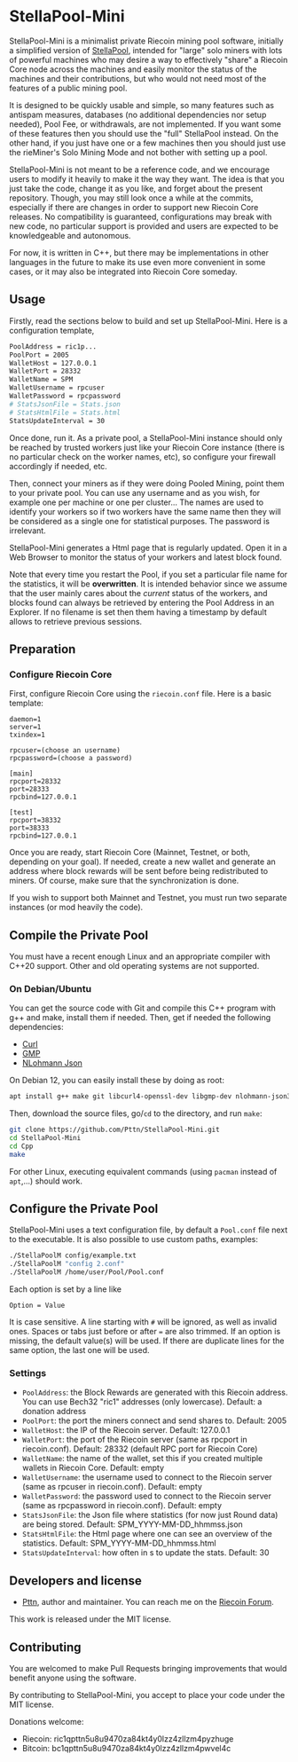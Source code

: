 # StellaPool-Mini

StellaPool-Mini is a minimalist private Riecoin mining pool software, initially a simplified version of [StellaPool](https://github.com/Pttn/StellaPool/), intended for "large" solo miners with lots of powerful machines who may desire a way to effectively "share" a Riecoin Core node across the machines and easily monitor the status of the machines and their contributions, but who would not need most of the features of a public mining pool.

It is designed to be quickly usable and simple, so many features such as antispam measures, databases (no additional dependencies nor setup needed), Pool Fee, or withdrawals, are not implemented. If you want some of these features then you should use the "full" StellaPool instead. On the other hand, if you just have one or a few machines then you should just use the rieMiner's Solo Mining Mode and not bother with setting up a pool.

StellaPool-Mini is not meant to be a reference code, and we encourage users to modify it heavily to make it the way they want. The idea is that you just take the code, change it as you like, and forget about the present repository. Though, you may still look once a while at the commits, especially if there are changes in order to support new Riecoin Core releases. No compatibility is guaranteed, configurations may break with new code, no particular support is provided and users are expected to be knowledgeable and autonomous.

For now, it is written in C++, but there may be implementations in other languages in the future to make its use even more convenient in some cases, or it may also be integrated into Riecoin Core someday.

## Usage

Firstly, read the sections below to build and set up StellaPool-Mini. Here is a configuration template,


```bash
PoolAddress = ric1p...
PoolPort = 2005
WalletHost = 127.0.0.1
WalletPort = 28332
WalletName = SPM
WalletUsername = rpcuser
WalletPassword = rpcpassword
# StatsJsonFile = Stats.json
# StatsHtmlFile = Stats.html
StatsUpdateInterval = 30
```

Once done, run it. As a private pool, a StellaPool-Mini instance should only be reached by trusted workers just like your Riecoin Core instance (there is no particular check on the worker names, etc), so configure your firewall accordingly if needed, etc.

Then, connect your miners as if they were doing Pooled Mining, point them to your private pool. You can use any username and as you wish, for example one per machine or one per cluster... The names are used to identify your workers so if two workers have the same name then they will be considered as a single one for statistical purposes. The password is irrelevant.

StellaPool-Mini generates a Html page that is regularly updated. Open it in a Web Browser to monitor the status of your workers and latest block found.

Note that every time you restart the Pool, if you set a particular file name for the statistics, it will be **overwritten**. It is intended behavior since we assume that the user mainly cares about the *current* status of the workers, and blocks found can always be retrieved by entering the Pool Address in an Explorer. If no filename is set then them having a timestamp by default allows to retrieve previous sessions.

## Preparation

### Configure Riecoin Core

First, configure Riecoin Core using the `riecoin.conf` file. Here is a basic template:

```
daemon=1
server=1
txindex=1

rpcuser=(choose an username)
rpcpassword=(choose a password)

[main]
rpcport=28332
port=28333
rpcbind=127.0.0.1

[test]
rpcport=38332
port=38333
rpcbind=127.0.0.1
```

Once you are ready, start Riecoin Core (Mainnet, Testnet, or both, depending on your goal). If needed, create a new wallet and generate an address where block rewards will be sent before being redistributed to miners. Of course, make sure that the synchronization is done.

If you wish to support both Mainnet and Testnet, you must run two separate instances (or mod heavily the code).

## Compile the Private Pool

You must have a recent enough Linux and an appropriate compiler with C++20 support. Other and old operating systems are not supported.

### On Debian/Ubuntu

You can get the source code with Git and compile this C++ program with g++ and make, install them if needed. Then, get if needed the following dependencies:

* [Curl](https://curl.haxx.se/)
* [GMP](https://gmplib.org/)
* [NLohmann Json](https://json.nlohmann.me/)

On Debian 12, you can easily install these by doing as root:

```bash
apt install g++ make git libcurl4-openssl-dev libgmp-dev nlohmann-json3-dev
```

Then, download the source files, go/`cd` to the directory, and run `make`:

```bash
git clone https://github.com/Pttn/StellaPool-Mini.git
cd StellaPool-Mini
cd Cpp
make
```

For other Linux, executing equivalent commands (using `pacman` instead of `apt`,...) should work.

## Configure the Private Pool

StellaPool-Mini uses a text configuration file, by default a `Pool.conf` file next to the executable. It is also possible to use custom paths, examples:

```bash
./StellaPoolM config/example.txt
./StellaPoolM "config 2.conf"
./StellaPoolM /home/user/Pool/Pool.conf
```

Each option is set by a line like

```
Option = Value
```

It is case sensitive. A line starting with `#` will be ignored, as well as invalid ones. Spaces or tabs just before or after `=` are also trimmed. If an option is missing, the default value(s) will be used. If there are duplicate lines for the same option, the last one will be used.

### Settings

* `PoolAddress`: the Block Rewards are generated with this Riecoin address. You can use Bech32 "ric1" addresses (only lowercase). Default: a donation address
* `PoolPort`: the port the miners connect and send shares to. Default: 2005
* `WalletHost`: the IP of the Riecoin server. Default: 127.0.0.1
* `WalletPort`: the port of the Riecoin server (same as rpcport in riecoin.conf). Default: 28332 (default RPC port for Riecoin Core)
* `WalletName`: the name of the wallet, set this if you created multiple wallets in Riecoin Core. Default: empty
* `WalletUsername`: the username used to connect to the Riecoin server (same as rpcuser in riecoin.conf). Default: empty
* `WalletPassword`: the password used to connect to the Riecoin server (same as rpcpassword in riecoin.conf). Default: empty
* `StatsJsonFile`: the Json file where statistics (for now just Round data) are being stored. Default: SPM_YYYY-MM-DD_hhmmss.json
* `StatsHtmlFile`: the Html page where one can see an overview of the statistics. Default: SPM_YYYY-MM-DD_hhmmss.html
* `StatsUpdateInterval`: how often in s to update the stats. Default: 30

## Developers and license

* [Pttn](https://github.com/Pttn), author and maintainer. You can reach me on the [Riecoin Forum](https://riecoin.xyz/Forum).

This work is released under the MIT license.

## Contributing

You are welcomed to make Pull Requests bringing improvements that would benefit anyone using the software.

By contributing to StellaPool-Mini, you accept to place your code under the MIT license.

Donations welcome:

* Riecoin: ric1qpttn5u8u9470za84kt4y0lzz4zllzm4pyzhuge
* Bitcoin: bc1qpttn5u8u9470za84kt4y0lzz4zllzm4pwvel4c
